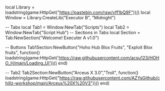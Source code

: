 local Library = loadstring(game:HttpGet("https://pastebin.com/raw/vff1bQ9F"))()
local Window = Library.CreateLib("Executor B", "Midnight")

-- Tabs
local Tab1 = Window:NewTab("Scripts")
local Tab2 = Window:NewTab("Script Hub")
-- Sections in Tabs
local Section = Tab:NewSection("Welcome! Executer A v1.0")

-- Buttons
Tab1Section:NewButton("Hoho Hub Blox Fruits", "Exploit Blox fruits", function()
    loadstring(game:HttpGet('https://raw.githubusercontent.com/acsu123/HOHO_H/main/Loading_UI'))()
end)

-- Tab2
Tab2Section:NewButton("Arceus X 3.0","Troll", function()
    loadstring(game:HttpGet("https://raw.githubusercontent.com/AZYsGithub/chillz-workshop/main/Arceus%20X%20V3"))()
end)


